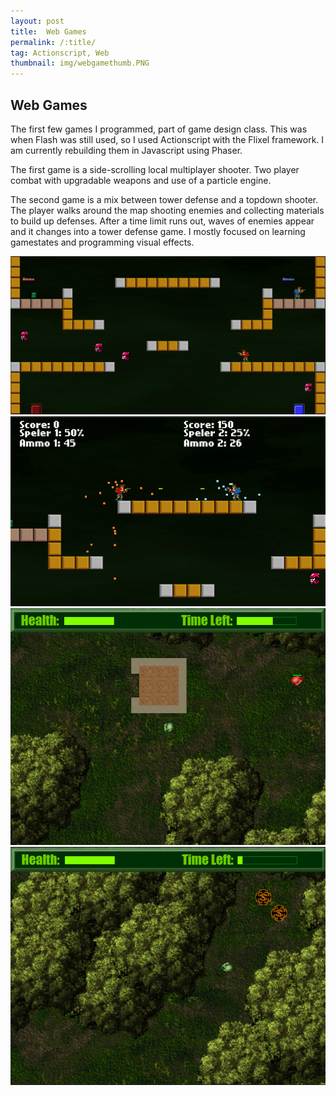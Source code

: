 ```yaml
---
layout: post
title:  Web Games
permalink: /:title/
tag: Actionscript, Web
thumbnail: img/webgamethumb.PNG
---
```

## Web Games

The first few games I programmed, part of game design class. This was when Flash was still used, so I used Actionscript with the Flixel framework. I am currently rebuilding them in Javascript using Phaser.

The first game is a side-scrolling local multiplayer shooter. Two player combat with upgradable weapons and use of a particle engine.

The second game is a mix between tower defense and a topdown shooter. The player walks around the map shooting enemies and collecting materials to build up defenses. After a time limit runs out, waves of enemies appear and it changes into a tower defense game. I mostly focused on learning gamestates and programming visual effects.

<div class="container">
    <div class="row">
        <div class="col-md-4">
            <img src="/img/webgame1.PNG" class="rounded img-fluid" alt="webgame1"/>
        </div>
        <div class="col-md-4">
            <img src="/img/webgame2.PNG" class="rounded img-fluid" alt="webgame2"/>
        </div>
        <div class="col-md-4">
            <img src="/img/webgame3.PNG" class="rounded img-fluid" alt="webgame3"/>
        </div>
        <div class="col-md-4">
            <img src="/img/webgame4.PNG" class="rounded img-fluid" alt="webgame4"/>
        </div>
    </div>
</div>
